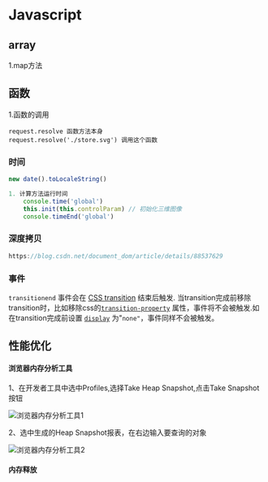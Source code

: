 # Javascript

## array

1.map方法



## 函数

1.函数的调用

```
request.resolve 函数方法本身
request.resolve('./store.svg') 调用这个函数
```


### 时间

```javascript
new date().toLocaleString()
```

```javascript
1. 计算方法运行时间
    console.time('global')
    this.init(this.controlParam) // 初始化三维图像
    console.timeEnd('global')
```





### 深度拷贝

```javascript
https://blog.csdn.net/document_dom/article/details/88537629
```



### 事件

`transitionend` 事件会在 [CSS transition](https://developer.mozilla.org/en-US/docs/CSS/Using_CSS_transitions) 结束后触发. 当transition完成前移除transition时，比如移除css的[`transition-property`](https://developer.mozilla.org/zh-CN/docs/Web/CSS/transition-property) 属性，事件将不会被触发.如在transition完成前设置  [`display`](https://developer.mozilla.org/zh-CN/docs/Web/CSS/display) 为"`none"`，事件同样不会被触发。



## 性能优化

#### 浏览器内存分析工具

1、在开发者工具中选中Profiles,选择Take Heap Snapshot,点击Take Snapshot按钮

![浏览器内存分析工具1](C:\Users\wsco\Desktop\好好学习，天天向上\心得体会\javascript\图片\浏览器内存分析工具1.png)

2、选中生成的Heap Snapshot报表，在右边输入要查询的对象

![浏览器内存分析工具2](C:\Users\wsco\Desktop\好好学习，天天向上\心得体会\javascript\图片\浏览器内存分析工具2.png)

#### 内存释放

